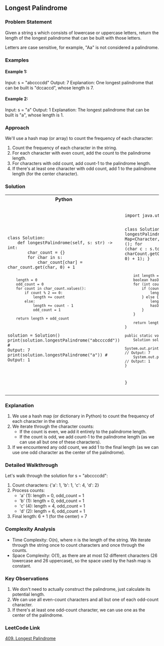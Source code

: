 ## Longest Palindrome

### Problem Statement

Given a string s which consists of lowercase or uppercase letters, return the length of the longest palindrome that can be built with those letters.

Letters are case sensitive, for example, "Aa" is not considered a palindrome.

### Examples

#### Example 1:

Input: s = "abccccdd"
Output: 7
Explanation: One longest palindrome that can be built is "dccaccd", whose length is 7.

#### Example 2:

Input: s = "a"
Output: 1
Explanation: The longest palindrome that can be built is "a", whose length is 1.

### Approach

We'll use a hash map (or array) to count the frequency of each character:
1. Count the frequency of each character in the string.
2. For each character with even count, add the count to the palindrome length.
3. For characters with odd count, add count-1 to the palindrome length.
4. If there's at least one character with odd count, add 1 to the palindrome length (for the center character).

### Solution
<table>
<tr>
<th>Python</th>
<th>Java</th>
</tr>
<tr>
<td>
<pre><code class="python">
class Solution:
    def longestPalindrome(self, s: str) -> int:
        char_count = {}
        for char in s:
            char_count[char] = char_count.get(char, 0) + 1

        length = 0
        odd_count = 0
        for count in char_count.values():
            if count % 2 == 0:
                length += count
            else:
                length += count - 1
                odd_count = 1
        
        return length + odd_count

solution = Solution()
print(solution.longestPalindrome("abccccdd"))  # Output: 7
print(solution.longestPalindrome("a"))         # Output: 1
</code></pre>
</td>
<td>
<pre><code class="java">
import java.util.*;

class Solution {
public int longestPalindrome(String s) {
Map<Character, Integer> charCount = new HashMap<>();
for (char c : s.toCharArray()) {
charCount.put(c, charCount.getOrDefault(c, 0) + 1);
}

        int length = 0;
        boolean hasOdd = false;
        for (int count : charCount.values()) {
            if (count % 2 == 0) {
                length += count;
            } else {
                length += count - 1;
                hasOdd = true;
            }
        }
        
        return length + (hasOdd ? 1 : 0);
    }

    public static void main(String[] args) {
        Solution solution = new Solution();
        System.out.println(solution.longestPalindrome("abccccdd"));  // Output: 7
        System.out.println(solution.longestPalindrome("a"));         // Output: 1
    }
}
</code></pre>
</td>
</tr>
</table>

### Explanation

1. We use a hash map (or dictionary in Python) to count the frequency of each character in the string.
2. We iterate through the character counts:
    - If the count is even, we add it entirely to the palindrome length.
    - If the count is odd, we add count-1 to the palindrome length (as we can use all but one of these characters).
3. If we encountered any odd count, we add 1 to the final length (as we can use one odd character as the center of the palindrome).

### Detailed Walkthrough

Let's walk through the solution for s = "abccccdd":

1. Count characters: {'a': 1, 'b': 1, 'c': 4, 'd': 2}
2. Process counts:
    - 'a' (1): length = 0, odd_count = 1
    - 'b' (1): length = 0, odd_count = 1
    - 'c' (4): length = 4, odd_count = 1
    - 'd' (2): length = 6, odd_count = 1
3. Final length: 6 + 1 (for the center) = 7

### Complexity Analysis

- Time Complexity: O(n), where n is the length of the string. We iterate through the string once to count characters and once through the counts.
- Space Complexity: O(1), as there are at most 52 different characters (26 lowercase and 26 uppercase), so the space used by the hash map is constant.

### Key Observations

1. We don't need to actually construct the palindrome, just calculate its potential length.
2. We can use all even-count characters and all but one of each odd-count character.
3. If there's at least one odd-count character, we can use one as the center of the palindrome.

### LeetCode Link

[409. Longest Palindrome](https://leetcode.com/problems/longest-palindrome/)